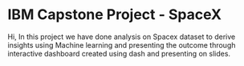 # IBM Capstone Project - SpaceX

Hi, In this project we have done analysis on Spacex dataset to derive insights using Machine learning and 
presenting the outcome through interactive dashboard created using dash and presenting on slides.

